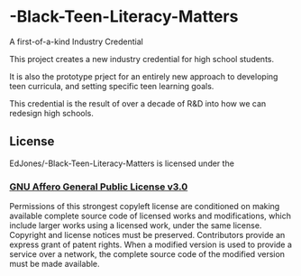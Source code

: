 # -Black-Teen-Literacy-Matters
A first-of-a-kind Industry Credential

This project creates a new industry credential for high school students. 

It is also the prototype prject for an entirely new approach to developing teen curricula, and setting specific teen learning goals.

This credential is the result of over a decade of R&D into how we can redesign high schools. 


## License
EdJones/-Black-Teen-Literacy-Matters is licensed under the
### [GNU Affero General Public License v3.0](https://github.com/EdJones/-Black-Teen-Literacy-Matters/blob/main/license)

Permissions of this strongest copyleft license are conditioned on making available complete source code of licensed works and modifications, which include larger works using a licensed work, under the same license. Copyright and license notices must be preserved. Contributors provide an express grant of patent rights. When a modified version is used to provide a service over a network, the complete source code of the modified version must be made available.
